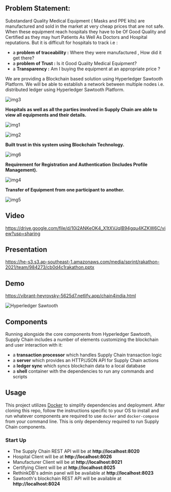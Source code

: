 ## Problem Statement:


Substandard Quality Medical Equipment ( Masks and PPE kits) are manufactured 
and sold in the market at very cheap prices that are not safe. 
When these equipment reach hospitals they have to be Of Good Quality and Certified 
as they may hurt Patients As Well As Doctors and Hospital reputations. 
But it is difficult for hospitals to track i.e : 

- a **problem of traceability :** Where they were manufactured , How did it get there?
- a **problem of Trust :** Is it Good Quality Medical Equipment? 
- a **Transparency :** Am I buying the equipment at an appropriate price ? 


We are providing a Blockchain based solution using Hyperledger Sawtooth Platform. 
We will be able to establish a network between multiple nodes i.e. distributed ledger using Hyperledger Sawtooth Platform.

![img3](images/img3.gif)

**Hospitals as well as all the parties involved in Supply Chain are able to view all equipments and their details.**

![img1](images/img1.gif)

![img2](images/img2.gif)

**Built trust in this system using Blockchain Technology.**

![img6](images/img6.gif)

**Requirement for Registration and Authentication (Includes Profile Management).**

![img4](images/img4.gif)

**Transfer of Equipment from one participant to another.**

![img5](images/img5.gif)


## Video
https://drive.google.com/file/d/10i2ANKeOK4_X1tXVJqlB94gqu4KZKW6C/view?usp=sharing

## Presentation
https://he-s3.s3.ap-southeast-1.amazonaws.com/media/sprint/rakathon-2021/team/984273/cb0d4c1rakathon.pptx

## Demo
https://vibrant-heyrovsky-5625d7.netlify.app/chain4india.html


![Hyperledger Sawtooth](images/sawtooth_logo_light_blue-small.png)


## Components

Running alongside the core components from Hyperledger Sawtooth, Supply Chain
includes a number of elements customizing the blockchain and user interaction
with it:

- a **transaction processor** which handles Supply Chain transaction logic
- a **server** which provides an HTTP/JSON API for Supply Chain actions
- a **ledger sync** which syncs blockchain data to a local database
- a **shell** container with the dependencies to run any commands and scripts


## Usage

This project utilizes [Docker](https://www.docker.com/what-docker) to simplify
dependencies and deployment. After cloning this repo, follow the instructions
specific to your OS to install and run whatever components are required to use
`docker` and `docker-compose` from your command line. This is only dependency
required to run Supply Chain components.

### Start Up

- The Supply Chain REST API will be at **http://localhost:8020**
- Hospital Client will be at **http://localhost:8026**
- Manufacturer Client will be at **http://localhost:8021**
- Certifying Client will be at **http://localhost:8025**
- RethinkDB's admin panel will be available at **http://localhost:8023**
- Sawtooth's blockchain REST API will be available at **http://localhost:8024**

